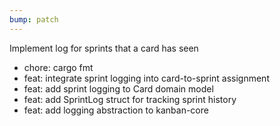 ```yaml
---
bump: patch
---
```


Implement log for sprints that a card has seen

- chore: cargo fmt
- feat: integrate sprint logging into card-to-sprint assignment
- feat: add sprint logging to Card domain model
- feat: add SprintLog struct for tracking sprint history
- feat: add logging abstraction to kanban-core
